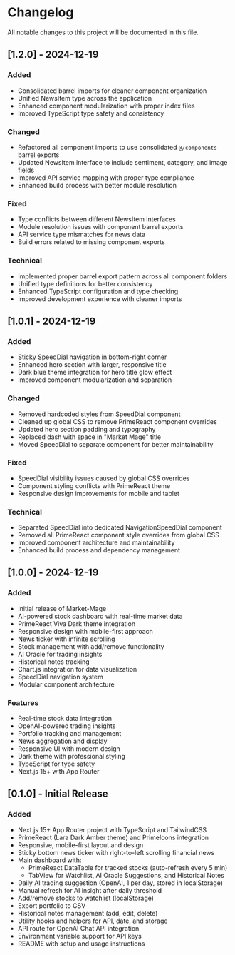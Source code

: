 # Changelog

All notable changes to this project will be documented in this file.

## [1.2.0] - 2024-12-19

### Added

- Consolidated barrel imports for cleaner component organization
- Unified NewsItem type across the application
- Enhanced component modularization with proper index files
- Improved TypeScript type safety and consistency

### Changed

- Refactored all component imports to use consolidated `@/components` barrel exports
- Updated NewsItem interface to include sentiment, category, and image fields
- Improved API service mapping with proper type compliance
- Enhanced build process with better module resolution

### Fixed

- Type conflicts between different NewsItem interfaces
- Module resolution issues with component barrel exports
- API service type mismatches for news data
- Build errors related to missing component exports

### Technical

- Implemented proper barrel export pattern across all component folders
- Unified type definitions for better consistency
- Enhanced TypeScript configuration and type checking
- Improved development experience with cleaner imports

## [1.0.1] - 2024-12-19

### Added

- Sticky SpeedDial navigation in bottom-right corner
- Enhanced hero section with larger, responsive title
- Dark blue theme integration for hero title glow effect
- Improved component modularization and separation

### Changed

- Removed hardcoded styles from SpeedDial component
- Cleaned up global CSS to remove PrimeReact component overrides
- Updated hero section padding and typography
- Replaced dash with space in "Market Mage" title
- Moved SpeedDial to separate component for better maintainability

### Fixed

- SpeedDial visibility issues caused by global CSS overrides
- Component styling conflicts with PrimeReact theme
- Responsive design improvements for mobile and tablet

### Technical

- Separated SpeedDial into dedicated NavigationSpeedDial component
- Removed all PrimeReact component style overrides from global CSS
- Improved component architecture and maintainability
- Enhanced build process and dependency management

## [1.0.0] - 2024-12-19

### Added

- Initial release of Market-Mage
- AI-powered stock dashboard with real-time market data
- PrimeReact Viva Dark theme integration
- Responsive design with mobile-first approach
- News ticker with infinite scrolling
- Stock management with add/remove functionality
- AI Oracle for trading insights
- Historical notes tracking
- Chart.js integration for data visualization
- SpeedDial navigation system
- Modular component architecture

### Features

- Real-time stock data integration
- OpenAI-powered trading insights
- Portfolio tracking and management
- News aggregation and display
- Responsive UI with modern design
- Dark theme with professional styling
- TypeScript for type safety
- Next.js 15+ with App Router

## [0.1.0] - Initial Release

### Added

- Next.js 15+ App Router project with TypeScript and TailwindCSS
- PrimeReact (Lara Dark Amber theme) and PrimeIcons integration
- Responsive, mobile-first layout and design
- Sticky bottom news ticker with right-to-left scrolling financial news
- Main dashboard with:
  - PrimeReact DataTable for tracked stocks (auto-refresh every 5 min)
  - TabView for Watchlist, AI Oracle Suggestions, and Historical Notes
- Daily AI trading suggestion (OpenAI, 1 per day, stored in localStorage)
- Manual refresh for AI insight after daily threshold
- Add/remove stocks to watchlist (localStorage)
- Export portfolio to CSV
- Historical notes management (add, edit, delete)
- Utility hooks and helpers for API, date, and storage
- API route for OpenAI Chat API integration
- Environment variable support for API keys
- README with setup and usage instructions
